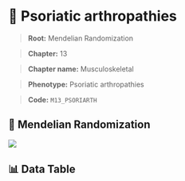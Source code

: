# 🧪 Psoriatic arthropathies

> **Root:** Mendelian Randomization

> **Chapter:** 13  

> **Chapter name:** Musculoskeletal

> **Phenotype:** Psoriatic arthropathies  

> **Code:** `M13_PSORIARTH`

## 🧬 Mendelian Randomization  

<img src="/MR/Figures/Forward/M13_PSORIARTH.png"/>

## 📊 Data Table

<CsvTableMRF src="/MR/Data/Forward/M13_PSORIARTH.csv"/>
